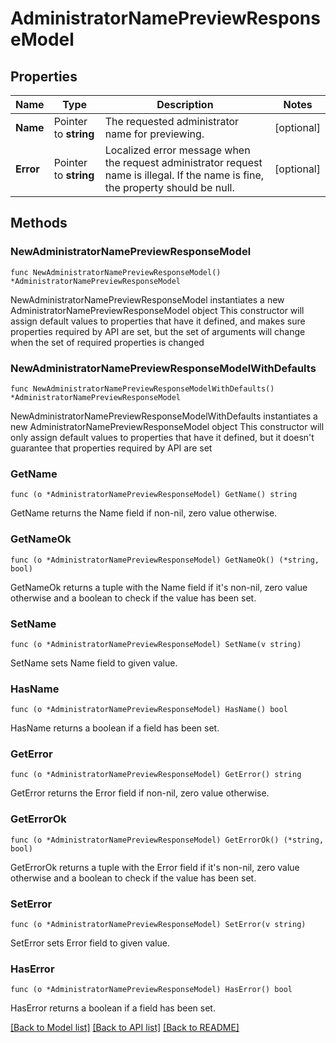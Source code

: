 # AdministratorNamePreviewResponseModel

## Properties

Name | Type | Description | Notes
------------ | ------------- | ------------- | -------------
**Name** | Pointer to **string** | The requested administrator name for previewing. | [optional] 
**Error** | Pointer to **string** | Localized error message when the request administrator request name is illegal. If the name is fine, the property should be null. | [optional] 

## Methods

### NewAdministratorNamePreviewResponseModel

`func NewAdministratorNamePreviewResponseModel() *AdministratorNamePreviewResponseModel`

NewAdministratorNamePreviewResponseModel instantiates a new AdministratorNamePreviewResponseModel object
This constructor will assign default values to properties that have it defined,
and makes sure properties required by API are set, but the set of arguments
will change when the set of required properties is changed

### NewAdministratorNamePreviewResponseModelWithDefaults

`func NewAdministratorNamePreviewResponseModelWithDefaults() *AdministratorNamePreviewResponseModel`

NewAdministratorNamePreviewResponseModelWithDefaults instantiates a new AdministratorNamePreviewResponseModel object
This constructor will only assign default values to properties that have it defined,
but it doesn't guarantee that properties required by API are set

### GetName

`func (o *AdministratorNamePreviewResponseModel) GetName() string`

GetName returns the Name field if non-nil, zero value otherwise.

### GetNameOk

`func (o *AdministratorNamePreviewResponseModel) GetNameOk() (*string, bool)`

GetNameOk returns a tuple with the Name field if it's non-nil, zero value otherwise
and a boolean to check if the value has been set.

### SetName

`func (o *AdministratorNamePreviewResponseModel) SetName(v string)`

SetName sets Name field to given value.

### HasName

`func (o *AdministratorNamePreviewResponseModel) HasName() bool`

HasName returns a boolean if a field has been set.

### GetError

`func (o *AdministratorNamePreviewResponseModel) GetError() string`

GetError returns the Error field if non-nil, zero value otherwise.

### GetErrorOk

`func (o *AdministratorNamePreviewResponseModel) GetErrorOk() (*string, bool)`

GetErrorOk returns a tuple with the Error field if it's non-nil, zero value otherwise
and a boolean to check if the value has been set.

### SetError

`func (o *AdministratorNamePreviewResponseModel) SetError(v string)`

SetError sets Error field to given value.

### HasError

`func (o *AdministratorNamePreviewResponseModel) HasError() bool`

HasError returns a boolean if a field has been set.


[[Back to Model list]](../README.md#documentation-for-models) [[Back to API list]](../README.md#documentation-for-api-endpoints) [[Back to README]](../README.md)


